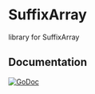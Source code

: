 # SuffixArray

library for SuffixArray

## Documentation
[![GoDoc](https://godoc.org/github.com/CodeRushing/SuffixArray?status.svg)](https://godoc.org/github.com/CodeRushing/SuffixArray)
